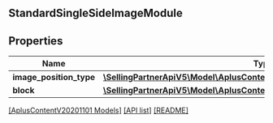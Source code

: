## StandardSingleSideImageModule

## Properties

Name | Type | Description | Notes
------------ | ------------- | ------------- | -------------
**image_position_type** | [**\SellingPartnerApiV5\Model\AplusContentV20201101\PositionType**](PositionType.md) |  |
**block** | [**\SellingPartnerApiV5\Model\AplusContentV20201101\StandardImageTextBlock**](StandardImageTextBlock.md) |  | [optional]

[[AplusContentV20201101 Models]](../) [[API list]](../../Api) [[README]](../../../README.md)
